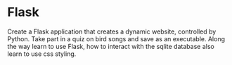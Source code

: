 # Flask
Create a Flask application that creates a dynamic website, controlled by Python. Take part in a quiz on bird songs and save as an executable. Along the way learn to use Flask, how to interact with the sqlite database also learn to use css styling. 
